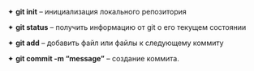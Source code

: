✦ __git init__ – инициализация локального репозитория

✦ __git status__ – получить информацию от git о его текущем состоянии

✦ __git add__ – добавить файл или файлы к следующему коммиту

✦ __git commit -m “message”__ – создание коммита.